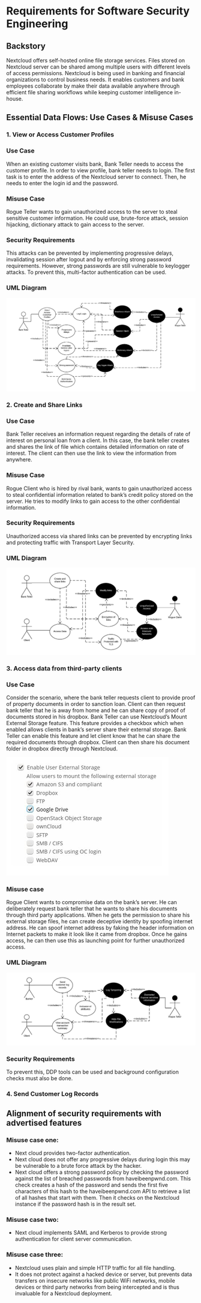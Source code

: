 # Requirements for Software Security Engineering

## Backstory

Nextcloud offers self-hosted online file storage services. Files stored on Nextcloud server can be shared among multiple users with different levels of access permissions. Nextcloud is being used in banking and financial organizations to control business needs. It enables customers and bank employees collaborate by make their data available anywhere through efficient file sharing workflows while keeping customer intelligence in-house.

## Essential Data Flows: Use Cases & Misuse Cases

### 1. View or Access Customer Profiles

### Use Case

When an existing customer visits bank, Bank Teller needs to access the customer profile. In order to view profile, bank teller needs to login. The first task is to enter the address of the Nextcloud server to connect. Then, he needs to enter the login id and the password. 

### Misuse Case

Rogue Teller wants to gain unauthorized access to the server to steal sensitive customer information. He could use, brute-force attack, session hijacking, dictionary attack to gain access to the server. 

### Security Requirements

This attacks can be prevented by implementing progressive delays, invalidating session after logout and by enforcing strong password requirements. However, strong passwords are still vulnerable to keylogger attacks. To prevent this, multi-factor authentication can be used.

### UML Diagram

![alt text](https://github.com/iambst/CYBR8420_Titans_SA_Project/blob/master/Misuse%20case%201.jpg)

### 2. Create and Share Links

### Use Case

Bank Teller receives an information request regarding the details of rate of interest on personal loan from a client. In this case, the bank teller creates and shares the link of file which contains detailed information on rate of interest. The client can then use the link to view the information from anywhere.  

### Misuse Case

Rogue Client who is hired by rival bank, wants to gain unauthorized access to steal confidential information related to bank’s credit policy stored on the server. He tries to modify links to gain access to the other confidential information.  

### Security Requirements

Unauthorized access via shared links can be prevented by encrypting links and protecting traffic with Transport Layer Security. 


### UML Diagram

![alt text](https://github.com/iambst/CYBR8420_Titans_SA_Project/blob/master/misuse%20case%202.png)

### 3. Access data from third-party clients

### Use Case

Consider the scenario, where the bank teller requests client to provide proof of property documents in order to sanction loan. Client can then request bank teller that he is away from home and he can share copy of proof of documents stored in his dropbox. Bank Teller can use Nextcloud’s Mount External Storage feature. This feature provides a checkbox which when enabled allows clients in bank’s server share their external storage. Bank Teller can enable this feature and let client know that he can share the required documents through dropbox. Client can then share his document folder in dropbox directly through Nextcloud. 

![alt text](https://github.com/iambst/CYBR8420_Titans_SA_Project/blob/master/usecase3_example.JPG)

### Misuse case

Rogue Client wants to compromise data on the bank’s server. He can deliberately request bank teller that he wants to share his documents through third party applications. When he gets the permission to share his external storage files, he can create deceptive identity by spoofing internet address. He can spoof internet address by faking the header information on Internet packets to make it look like it came from dropbox. Once he gains access, he can then use this as launching point for further unauthorized access.

### UML Diagram

![alt text](https://github.com/iambst/CYBR8420_Titans_SA_Project/blob/master/misuse%20case%203.png)

### Security Requirements

To prevent this, DDP tools can be used and background configuration checks must also be done.

### 4. Send Customer Log Records

## Alignment of security requirements with advertised features

### Misuse case one:

- Next cloud provides two-factor authentication.
- Next cloud does not offer any progressive delays during login this may be vulnerable to a brute force attack by the hacker.
- Next cloud offers a strong password policy by checking the password against the list of breached passwords from haveibeenpwnd.com. This check creates a hash of the password and sends the first five characters of this hash to the haveibeenpwnd.com API to retrieve a list of all hashes that start with them. Then it checks on the Nextcloud instance if the password hash is in the result set.

### Misuse case two:

- Next cloud implements SAML and Kerberos to provide strong authentication  for client server communication.

### Misuse case three:

- Nextcloud uses plain and simple HTTP traffic for all file handling.
- It does not protect against a hacked device or server, but prevents data transfers on insecure networks like public WiFi networks, mobile devices or third party networks from being intercepted and is thus invaluable for a Nextcloud deployment.



